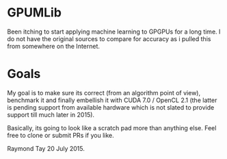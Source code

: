 # GPUMLib

Been itching to start applying machine learning to GPGPUs for a long time.
I do not have the original sources to compare for accuracy as i pulled this from somewhere on the Internet.

# Goals

My goal is to make sure its correct (from an algorithm point of view), benchmark it and finally 
embellish it with CUDA 7.0 / OpenCL 2.1 (the latter is pending support from available hardware which is not slated to provide 
support till much later in 2015).

Basically, its going to look like a scratch pad more than anything else. Feel free to clone or submit PRs if you like.

Raymond Tay
20 July 2015.
